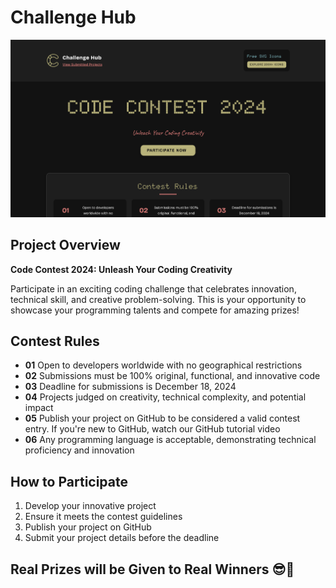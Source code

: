 # Challenge Hub

![Challenge Hub Banner](/contest.png)

## Project Overview
**Code Contest 2024: Unleash Your Coding Creativity**

Participate in an exciting coding challenge that celebrates innovation, technical skill, and creative problem-solving. This is your opportunity to showcase your programming talents and compete for amazing prizes!

## Contest Rules
* **01** Open to developers worldwide with no geographical restrictions
* **02** Submissions must be 100% original, functional, and innovative code
* **03** Deadline for submissions is December 18, 2024
* **04** Projects judged on creativity, technical complexity, and potential impact
* **05** Publish your project on GitHub to be considered a valid contest entry. If you're new to GitHub, watch our GitHub tutorial video
* **06** Any programming language is acceptable, demonstrating technical proficiency and innovation

## How to Participate
1. Develop your innovative project
2. Ensure it meets the contest guidelines
3. Publish your project on GitHub
4. Submit your project details before the deadline

## Real Prizes will be Given to Real Winners 😎🎁
 
